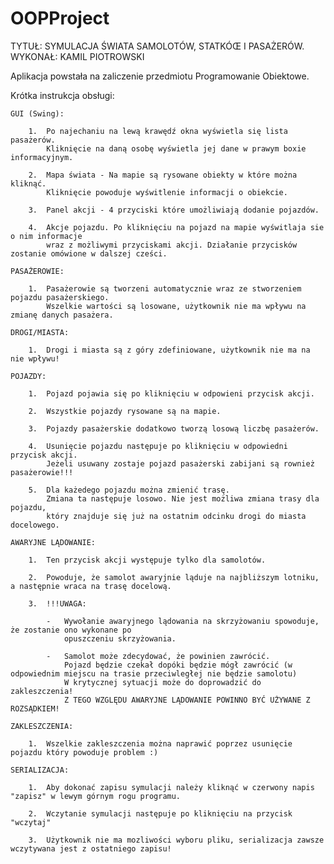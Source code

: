 # OOPProject

TYTUŁ: SYMULACJA ŚWIATA SAMOLOTÓW, STATKÓŒ I PASAŻERÓW.
WYKONAŁ: KAMIL PIOTROWSKI

Aplikacja powstała na zaliczenie przedmiotu Programowanie Obiektowe.

Krótka instrukcja obsługi:

	GUI (Swing):
	
		1. 	Po najechaniu na lewą krawędź okna wyświetla się lista pasażerów.
			Kliknięcie na daną osobę wyświetla jej dane w prawym boxie informacyjnym.
			
		2.	Mapa świata - Na mapie są rysowane obiekty w które można kliknąć.
			Kliknięcie powoduje wyświtlenie informacji o obiekcie.
			
		3.	Panel akcji - 4 przyciski które umożliwiają dodanie pojazdów.
		
		4.	Akcje pojazdu. Po kliknięciu na pojazd na mapie wyświtlaja sie o nim informacje
			wraz z możliwymi przyciskami akcji. Działanie przycisków zostanie omówione w dalszej cześci.
			
	PASAŻEROWIE: 
	
		1.	Pasażerowie są tworzeni automatycznie wraz ze stworzeniem pojazdu pasażerskiego.
			Wszelkie wartości są losowane, użytkownik nie ma wpływu na zmianę danych pasażera.
			
	DROGI/MIASTA:
	
		1.	Drogi i miasta są z góry zdefiniowane, użytkownik nie ma na nie wpływu!
			
	POJAZDY:
	
		1. 	Pojazd pojawia się po kliknięciu w odpowieni przycisk akcji.
		
		2.	Wszystkie pojazdy rysowane są na mapie.

		3. 	Pojazdy pasażerskie dodatkowo tworzą losową liczbę pasażerów.
		
		4. 	Usunięcie pojazdu następuje po kliknięciu w odpowiedni przycisk akcji.
			Jeżeli usuwany zostaje pojazd pasażerski zabijani są rownież pasażerowie!!!
			
		5.	Dla każedego pojazdu można zmienić trasę. 
			Zmiana ta następuje losowo. Nie jest możliwa zmiana trasy dla pojazdu, 
			który znajduje się już na ostatnim odcinku drogi do miasta docelowego.
			
	AWARYJNE LĄDOWANIE:
	
		1.	Ten przycisk akcji występuje tylko dla samolotów.
		
		2.	Powoduje, że samolot awaryjnie ląduje na najbliższym lotniku, a następnie wraca na trasę docelową.
		
		3. 	!!!UWAGA:
		
			- 	Wywołanie awaryjnego lądowania na skrzyżowaniu spowoduje, że zostanie ono wykonane po 
				opuszczeniu skrzyżowania.
				
			-	Samolot może zdecydować, że powinien zawrócić.
				Pojazd będzie czekał dopóki będzie mógł zawrócić (w odpowiednim miejscu na trasie przeciwległej nie będzie samolotu)
				W krytycznej sytuacji może do doprowadzić do zakleszczenia!
				Z TEGO WZGLĘDU AWARYJNE LĄDOWANIE POWINNO BYĆ UŻYWANE Z ROZSĄDKIEM!
				
	ZAKLESZCZENIA:
		
		1.	Wszelkie zakleszczenia można naprawić poprzez usunięcie pojazdu który powoduje problem :)
		
	SERIALIZACJA:
	
		1.	Aby dokonać zapisu symulacji należy kliknąć w czerwony napis "zapisz" w lewym górnym rogu programu.
		
		2.	Wczytanie symulacji następuje po kliknięciu na przycisk "wczytaj"
		
		3.	Użytkownik nie ma mozliwości wyboru pliku, serializacja zawsze wczytywana jest z ostatniego zapisu!
		
	
				
				 	
		
